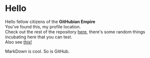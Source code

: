 # Hello
Hello fellow citizens of the **GitHubian Empire**\
You've found this, my profile location.\
Check out the rest of the repository [here](https://github.com/Axolotls7/Axolotls7), there's some random things incubating here that you can test.\
Also see [this!](https://axolotls7.github.io)

MarkDown is cool. So is GitHub.
